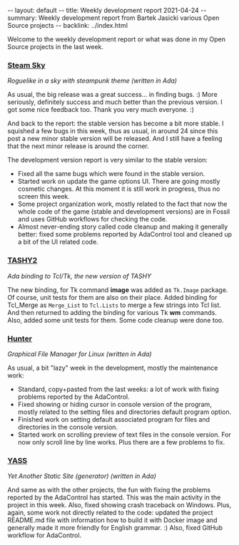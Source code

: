 -- layout: default
-- title: Weekly development report 2021-04-24
-- summary: Weekly development report from Bartek Jasicki various Open Source projects
-- backlink: ../index.html

Welcome to the weekly development report or what was done in my Open Source
projects in the last week.

### [Steam Sky](https://www.laeran.pl/repositories/steamsky)

*Roguelike in a sky with steampunk theme (written in Ada)*

As usual, the big release was a great success... in finding bugs. :)
More seriously, definitely success and much better than the previous version.
I got some nice feedback too. Thank you very much everyone. :)

And back to the report: the stable version has become a bit more stable. I
squished a few bugs in this week, thus as usual, in around 24 since this post
a new minor stable version will be released. And I still have a feeling that
the next minor release is around the corner.

The development version report is very similar to the stable version:

* Fixed all the same bugs which were found in the stable version.
* Started work on update the game options UI. There are going mostly cosmetic
  changes. At this moment it is still work in progress, thus no screen this week.
* Some project organization work, mostly related to the fact that now the
  whole code of the game (stable and development versions) are in Fossil and
  uses GitHub workflows for checking the code.
* Almost never-ending story called code cleanup and making it generally
  better: fixed some problems reported by AdaControl tool and cleaned up a bit
  of the UI related code.

### [TASHY2](https://www.laeran.pl/repositories/tashy2)

*Ada binding to Tcl/Tk, the new version of TASHY*

The new binding, for Tk command **image** was added as `Tk.Image` package. Of
course, unit tests for them are also on their place. Added binding for
Tcl_Merge as `Merge_List` to `Tcl.Lists` to merge a few strings into Tcl
list. And then returned to adding the binding for various Tk **wm** commands.
Also, added some unit tests for them. Some code cleanup were done too.

### [Hunter](https://www.laeran.pl/repositories/hunter)

*Graphical File Manager for Linux (written in Ada)*

As usual, a bit "lazy" week in the development, mostly the maintenance work:

* Standard, copy+pasted from the last weeks: a lot of work with fixing problems
  reported by the AdaControl.
* Fixed showing or hiding cursor in console version of the program, mostly
  related to the setting files and directories default program option.
* Finished work on setting default associated program for files and directories
  in the console version.
* Started work on scrolling preview of text files in the console version. For
  now only scroll line by line works. Plus there are a few problems to fix.

### [YASS](https://www.laeran.pl/repositories/yass)

*Yet Another Static Site (generator) (written in Ada)*

And same as with the other projects, the fun with fixing the problems reported
by the AdaControl has started. This was the main activity in the project in
this week. Also, fixed showing crash traceback on Windows. Plus, again, some
work not directly related to the code: updated the project README.md file with
information how to build it with Docker image and generally made it more
friendly for English grammar. :) Also, fixed GitHub workflow for AdaControl.
